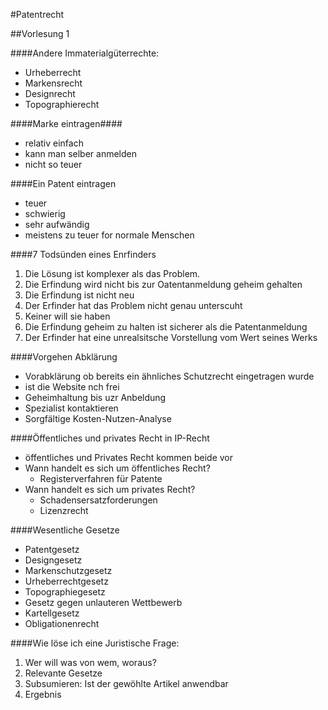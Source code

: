 #Patentrecht

##Vorlesung 1

####Andere Immaterialgüterrechte:
* Urheberrecht
* Markensrecht
* Designrecht
* Topographierecht

####Marke eintragen####

* relativ einfach
* kann man selber anmelden
* nicht so teuer

####Ein Patent eintragen
* teuer
* schwierig
* sehr aufwändig
* meistens zu teuer for normale Menschen

####7 Todsünden eines Enrfinders

1. Die Lösung ist komplexer als das Problem.
2. Die Erfindung wird nicht bis zur Oatentanmeldung geheim gehalten
3. Die Erfindung ist nicht neu
4. Der Erfinder hat das Problem nicht genau unterscuht
5. Keiner will sie haben
6. Die Erfindung geheim zu halten ist sicherer als die Patentanmeldung
7. Der Erfinder hat eine unrealsitsche Vorstellung vom Wert seines Werks


####Vorgehen Abklärung
* Vorabklärung ob bereits ein ähnliches Schutzrecht eingetragen wurde
* ist die Website nch frei
* Geheimhaltung bis uzr Anbeldung
* Spezialist kontaktieren
* Sorgfältige Kosten-Nutzen-Analyse

####Öffentliches und privates Recht in IP-Recht
* öffentliches und Privates Recht kommen beide vor
* Wann handelt es sich um öffentliches Recht?
	* Registerverfahren für Patente
* Wann handelt es sich um privates Recht?
	* Schadensersatzforderungen
	* Lizenzrecht

####Wesentliche Gesetze
* Patentgesetz
* Designgesetz
* Markenschutzgesetz
* Urheberrechtgesetz
* Topographiegesetz
* Gesetz gegen unlauteren Wettbewerb
* Kartellgesetz
* Obligationenrecht

####Wie löse ich eine Juristische Frage:
1. Wer will was von wem, woraus?
2. Relevante Gesetze
3. Subsumieren: Ist der gewöhlte Artikel anwendbar
4. Ergebnis

